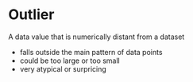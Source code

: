 # Outlier

A data value that is numerically distant from a dataset

* falls outside the main pattern of data points
* could be too large or too small
* very atypical or surpricing